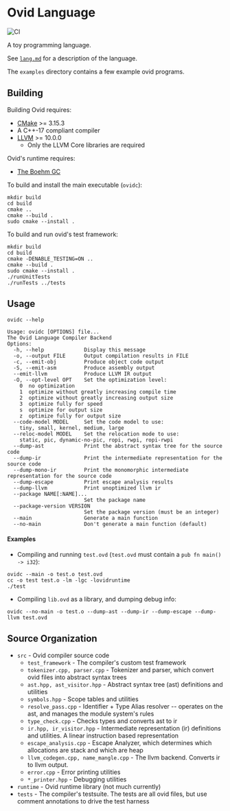 # Ovid Language
![CI](https://github.com/edwardwawrzynek/ovid/workflows/CI/badge.svg)

A toy programming language.

See [`lang.md`](https://github.com/edwardwawrzynek/ovid/blob/master/lang.md) for a description of the language.

The `examples` directory contains a few example ovid programs.

## Building

Building Ovid requires:
- [CMake](https://cmake.org) >= 3.15.3
- A C++-17 compliant compiler
- [LLVM](https://llvm.org/) >= 10.0.0
    - Only the LLVM Core libraries are required
    
Ovid's runtime requires:
- [The Boehm GC](https://github.com/ivmai/bdwgc)

To build and install the main executable (`ovidc`):
```
mkdir build
cd build
cmake ..
cmake --build .
sudo cmake --install .
```

To build and run ovid's test framework:
```
mkdir build
cd build
cmake -DENABLE_TESTING=ON ..
cmake --build .
sudo cmake --install .
./runUnitTests
./runTests ../tests
```

## Usage
```ovidc --help```

```
Usage: ovidc [OPTIONS] file...
The Ovid Language Compiler Backend
Options:
  -h, --help             Display this message
  -o, --output FILE      Output compilation results in FILE
  -c, --emit-obj         Produce object code output
  -S, --emit-asm         Produce assembly output
  --emit-llvm            Produce LLVM IR output
  -O, --opt-level OPT    Set the optimization level:
    0  no optimization
    1  optimize without greatly increasing compile time
    2  optimize without greatly increasing output size
    3  optimize fully for speed
    s  optimize for output size
    z  optimize fully for output size
  --code-model MODEL     Set the code model to use:
    tiny, small, kernel, medium, large
  --reloc-model MODEL    Set the relocation mode to use:
    static, pic, dynamic-no-pic, ropi, rwpi, ropi-rwpi
  --dump-ast             Print the abstract syntax tree for the source code
  --dump-ir              Print the intermediate representation for the source code
  --dump-mono-ir         Print the monomorphic intermediate representation for the source code
  --dump-escape          Print escape analysis results
  --dump-llvm            Print unoptimized llvm ir
  --package NAME[:NAME]...
                         Set the package name
  --package-version VERSION
                         Set the package version (must be an integer)
  --main                 Generate a main function
  --no-main              Don't generate a main function (default)
```

#### Examples
* Compiling and running `test.ovd` (`test.ovd` must contain a `pub fn main() -> i32`):

```
ovidc --main -o test.o test.ovd
cc -o test test.o -lm -lgc -lovidruntime
./test
```

* Compiling `lib.ovd` as a library, and dumping debug info:
```
ovidc --no-main -o test.o --dump-ast --dump-ir --dump-escape --dump-llvm test.ovd 
```

## Source Organization
* `src` - Ovid compiler source code
    * `test_framework` - The compiler's custom test framework
    * `tokenizer.cpp, parser.cpp` - Tokenizer and parser, which convert ovid files into abstract syntax trees
    * `ast.hpp, ast_visitor.hpp` - Abstract syntax tree (ast) definitions and utilities
    * `symbols.hpp` - Scope tables and utilities
    * `resolve_pass.cpp` - Identifier + Type Alias resolver -- operates on the ast, and manages the module system's rules
    * `type_check.cpp` - Checks types and converts ast to ir
    * `ir.hpp, ir_visitor.hpp` - Intermediate representation (ir) definitions and utilities. A linear instruction based representation
    * `escape_analysis.cpp` - Escape Analyzer, which determines which allocations are stack and which are heap
    * `llvm_codegen.cpp, name_mangle.cpp` - The llvm backend. Converts ir to llvm output.
    * `error.cpp` - Error printing utilities
    * `*_printer.hpp` - Debugging utilities
* `runtime` - Ovid runtime library (not much currently)
* `tests` - The compiler's testsuite. The tests are all ovid files, but use comment annotations to drive the test harness
